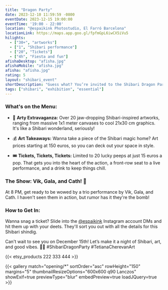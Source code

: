 ```yaml
---
title: "Dragon Party"
date: 2023-12-10 11:59:59 -0800
eventDate: 2023-12-15 19:00:00
eventTime: '19:00 - 22:00'
location: "@espaikink Photostudio, El Farró Barcelona"
locationLink: https://maps.app.goo.gl/fpfmGpL6iwCX5iVu5
hilights: 
  - ["30+", "artworks"]
  - ["1", "Shibari performance"]
  - ["20", "Tickets"]
  - ["4h", "Fiesta and fun"]
afishaDesktop: "afisha.jpg"
afishaMobile: "afisha.jpg"
afisha: "afisha.jpg"
rating: 5
layout: "shibari_event"
shortDescription: "Guess what? You’re invited to the Shibari Dragon Party Exhibition on December 15th! Get ready for a wild ride into the enchanting world of Shibari, curated by yours truly, Tetiana Cherevan."
tags: ["shibari", "exhibition", "essential"]
---
```


### What's on the Menu:

- 🎨 **Arty Extravaganza:** Over 20 jaw-dropping Shibari-inspired artworks, ranging from massive 1x1 meter canvases to cool 21x30 cm graphics. It's like a Shibari wonderland, seriously!

- 💰 **Art Takeaways:** Wanna take a piece of the Shibari magic home? Art prices starting at 150 euros, so you can deck out your space in style.

- 🎟️ **Tickets, Tickets, Tickets:** Limited to 20 lucky peeps at just 15 euros a pop. That gets you into the heart of the action, a front-row seat to a live performance, and a drink to keep things chill.

### The Show: Vik, Gala, and Cath! 🌟

At 8 PM, get ready to be wowed by a trio performance by Vik, Gala, and Cath. I haven't seen them in action, but rumor has it they're the bomb!

### How to Get In:

Wanna snag a ticket? Slide into the [@espaikink](https://www.instagram.com/espaikink/) Instagram account DMs and hit them up with your deets. They'll sort you out with all the details for this Shibari shindig.

Can't wait to see you on December 15th! Let’s make it a night of Shibari, art, and good vibes. 🚀✨ #ShibariDragonParty #TetianaCherevanArt

{{< etsy_products 222 333 444 >}}

{{< gallery match="opening/*" sortOrder="asc" rowHeight="150" margins="5" thumbnailResizeOptions="600x600 q90 Lanczos" showExif=true previewType="blur" embedPreview=true loadJQuery=true >}}
